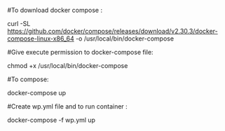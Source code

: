 #To download docker compose :

curl -SL https://github.com/docker/compose/releases/download/v2.30.3/docker-compose-linux-x86_64 -o /usr/local/bin/docker-compose

#Give execute permission to docker-compose file:

chmod +x /usr/local/bin/docker-compose

#To compose:

docker-compose up

#Create wp.yml file and to run container :

docker-compose -f wp.yml up
